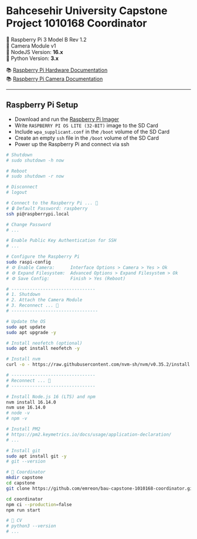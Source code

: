 # Bahcesehir University Capstone Project 1010168 Coordinator

🎱 Raspberry Pi 3 Model B Rev 1.2  
🎱 Camera Module v1  
🎱 NodeJS Version: **16.x**  
🎱 Python Version: **3.x**

📚 [Raspberry Pi Hardware Documentation](https://www.raspberrypi.com/documentation/computers/raspberry-pi.html)  
📚 [Raspberry Pi Camera Documentation](https://www.raspberrypi.com/documentation/accessories/camera.html)

---

## Raspberry Pi Setup

-   Download and run the [Raspberry Pi Imager](https://www.raspberrypi.com/software/)
-   Write `RASPBERRY PI OS LITE (32-BIT)` image to the SD Card
-   Include `wpa_supplicant.conf` in the `/boot` volume of the SD Card
-   Create an empty `ssh` file in the `/boot` volume of the SD Card
-   Power up the Raspberry Pi and connect via ssh

```bash
# Shutdown
# sudo shutdown -h now

# Reboot
# sudo shutdown -r now

# Disconnect
# logout

# Connect to the Raspberry Pi ... 🚀
# 🔒 Default Password: raspberry
ssh pi@raspberrypi.local

# Change Password
# ...

# Enable Public Key Authentication for SSH
# ...

# Configure the Raspberry Pi
sudo raspi-config
# ⚙️ Enable Camera:      Interface Options > Camera > Yes > Ok
# ⚙️ Expand Filesystem:  Advanced Options > Expand Filesystem > Ok
# ⚙️ Save Config:        Finish > Yes (Reboot)

# --------------------------------
# 1. Shutdown
# 2. Attach the Camera Module
# 3. Reconnect ... 🚀
# ---------------------------------

# Update the OS
sudo apt update
sudo apt upgrade -y

# Install neofetch (optional)
sudo apt install neofetch -y

# Install nvm
curl -o - https://raw.githubusercontent.com/nvm-sh/nvm/v0.35.2/install.sh | bash

# --------------------------------
# Reconnect ... 🚀
# --------------------------------

# Install Node.js 16 (LTS) and npm
nvm install 16.14.0
nvm use 16.14.0
# node -v
# npm -v

# Install PM2
# https://pm2.keymetrics.io/docs/usage/application-declaration/
# ...

# Install git
sudo apt install git -y
# git --version

# 💾 Coordinator
mkdir capstone
cd capstone
git clone https://github.com/emreon/bau-capstone-1010168-coordinator.git coordinator

cd coordinator
npm ci --production=false
npm run start

# 💾 CV
# python3 --version
# ...
```

